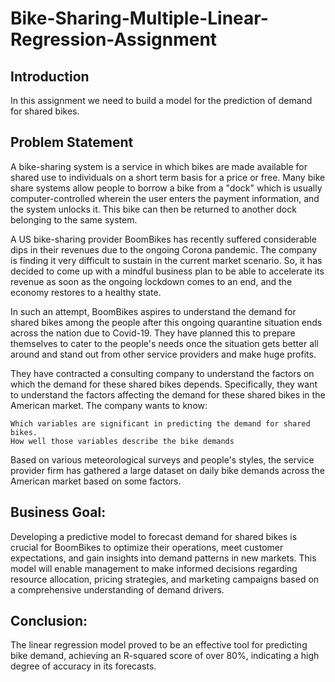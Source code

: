 # Bike-Sharing-Multiple-Linear-Regression-Assignment

## Introduction
In this assignment we need to build a model for the prediction of demand for shared bikes. 

## Problem Statement
A bike-sharing system is a service in which bikes are made available for shared use to individuals on a short term basis for a price or free. Many bike share systems allow people to borrow a bike from a "dock" which is usually computer-controlled wherein the user enters the payment information, and the system unlocks it. This bike can then be returned to another dock belonging to the same system.

A US bike-sharing provider BoomBikes has recently suffered considerable dips in their revenues due to the ongoing Corona pandemic. The company is finding it very difficult to sustain in the current market scenario. So, it has decided to come up with a mindful business plan to be able to accelerate its revenue as soon as the ongoing lockdown comes to an end, and the economy restores to a healthy state. 

In such an attempt, BoomBikes aspires to understand the demand for shared bikes among the people after this ongoing quarantine situation ends across the nation due to Covid-19. They have planned this to prepare themselves to cater to the people's needs once the situation gets better all around and stand out from other service providers and make huge profits.

They have contracted a consulting company to understand the factors on which the demand for these shared bikes depends. Specifically, they want to understand the factors affecting the demand for these shared bikes in the American market. The company wants to know:

	Which variables are significant in predicting the demand for shared bikes.
	How well those variables describe the bike demands

Based on various meteorological surveys and people's styles, the service provider firm has gathered a large dataset on daily bike demands across the American market based on some factors. 

## Business Goal:

Developing a predictive model to forecast demand for shared bikes is crucial for BoomBikes to optimize their operations, meet customer expectations, and gain insights into demand patterns in new markets. This model will enable management to make informed decisions regarding resource allocation, pricing strategies, and marketing campaigns based on a comprehensive understanding of demand drivers.

## Conclusion:

The linear regression model proved to be an effective tool for predicting bike demand, achieving an R-squared score of over 80%, indicating a high degree of accuracy in its forecasts.
